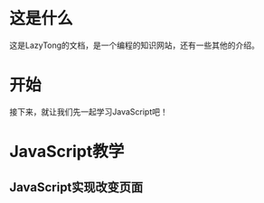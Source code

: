 # 这是什么
  这是LazyTong的文档，是一个编程的知识网站，还有一些其他的介绍。
# 开始
  接下来，就让我们先一起学习JavaScript吧！
# JavaScript教学
  ## JavaScript实现改变页面
